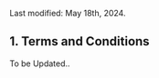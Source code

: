 <!-- markdownlint-capture -->
<!-- markdownlint-disable -->

Last modified: May 18th, 2024.

<!-- markdownlint-restore -->

## 1. Terms and Conditions

To be Updated..

